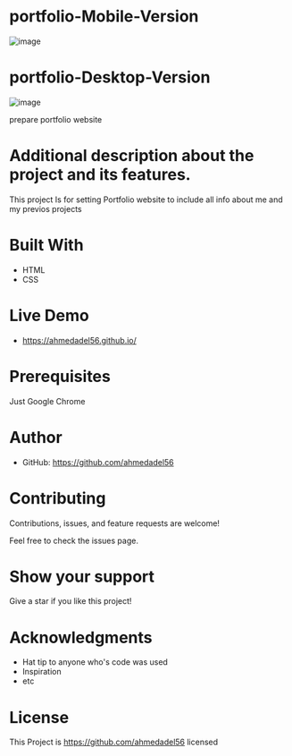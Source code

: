 # portfolio-Mobile-Version

![image](https://user-images.githubusercontent.com/43178495/131179101-9bbca1c4-452b-404e-95cf-cc14bfe4a675.png)

# portfolio-Desktop-Version
![image](https://user-images.githubusercontent.com/43178495/131179369-befa999d-93e5-4ae9-8dad-c5fd40a25da1.png)


prepare portfolio website
# Additional description about the project and its features.

This project Is for setting Portfolio website to include all info about me and my previos projects

# Built With
* HTML
* CSS

# Live Demo
* https://ahmedadel56.github.io/
# Prerequisites
Just Google Chrome

# Author
* GitHub: https://github.com/ahmedadel56

# Contributing
Contributions, issues, and feature requests are welcome!

Feel free to check the issues page.

# Show your support
Give a star if you like this project!

# Acknowledgments
* Hat tip to anyone who's code was used
* Inspiration
* etc

# License
This Project is https://github.com/ahmedadel56 licensed 
